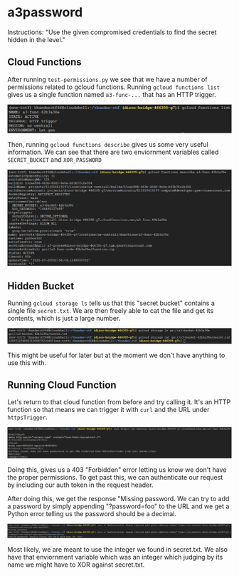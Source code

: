 # a3password

Instructions: "Use the given compromised credentials to find the secret hidden in the level."

## Cloud Functions

After running `test-permissions.py` we see that we have a number of permissions related to gcloud functions. Running `gcloud functions list` gives us a single function named `a3-func-...` that has an HTTP trigger.

![alt text]({95725FB2-5FFD-404D-BD14-71C0BFE85F4D}.png)

Then, running `gcloud functions describe` gives us some very useful information. We can see that there are two enviornment variables called `SECRET_BUCKET` and `XOR_PASSWORD`

![alt text]({D5FA96BA-FF02-46D7-A00B-2DC72D238F51}.png)

## Hidden Bucket

Running `gcloud storage ls` tells us that this "secret bucket" contains a single file `secret.txt`. We are then freely able to cat the file and get its contents, which is just a large number.

![alt text]({FB3E42B7-8DBD-41F5-8D52-F99C0D1DD6AB}.png)

This might be useful for later but at the moment we don't have anything to use this with.

## Running Cloud Function

Let's return to that cloud function from before and try calling it. It's an HTTP function so that means we can trigger it with `curl` and the URL under `httpsTrigger`.

![alt text]({4F9722E5-A43B-446B-A186-CCD4502CA004}.png)

Doing this, gives us a 403 "Forbidden" error letting us know we don't have the proper permissions. To get past this, we can authenticate our request by including our auth token in the request header.

After doing this, we get the response "Missing password. We can try to add a password by simply appending "?password=foo" to the URL and we get a Python error telling us the password should be a decimal.

![alt text]({34B94A7A-537D-4584-88A3-5DA05DC549DC}.png)

Most likely, we are meant to use the integer we found in secret.txt. We also have that enviornment variable which was an integer which judging by its name we might have to XOR against secret.txt.

